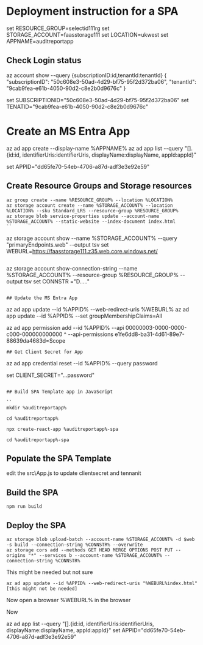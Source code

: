 # Deployment instruction for a SPA

set RESOURCE_GROUP=selectid111rg
set STORAGE_ACCOUNT=faasstorage111
set LOCATION=ukwest
set APPNAME=auditreportapp

## Check Login status
az account show  --query {subscriptionID:id,tenantId:tenantId}
{
  "subscriptionID": "50c608e3-50ad-4d29-bf75-95f2d372ba06",
  "tenantId": "9cab9fea-e61b-4050-90d2-c8e2b0d9676c"
}

set SUBSCRIPTIONID="50c608e3-50ad-4d29-bf75-95f2d372ba06"
set TENATID="9cab9fea-e61b-4050-90d2-c8e2b0d9676c"


# Create an MS Entra App
az ad app create --display-name %APPNAME% 
az ad app list --query "[].{id:id, identifierUris:identifierUris, displayName:displayName, appId:appId}"

set APPID="dd65fe70-54eb-4706-a87d-adf3e3e92e59"

## Create Resource Groups and Storage resources
```
az group create --name %RESOURCE_GROUP% --location %LOCATION%
az storage account create --name %STORAGE_ACCOUNT% --location %LOCATION% --sku Standard_LRS --resource-group %RESOURCE_GROUP%
az storage blob service-properties update --account-name %STORAGE_ACCOUNT% --static-website --index-document index.html
``
```
az storage account show --name %STORAGE_ACCOUNT% --query "primaryEndpoints.web" --output tsv
set WEBURL=https://faasstorage111.z35.web.core.windows.net/
```
```
az storage account show-connection-string --name %STORAGE_ACCOUNT% --resource-group %RESOURCE_GROUP% --output tsv 
set CONNSTR ="D....."
```

## Update the MS Entra App 

```
az ad app update --id %APPID% --web-redirect-uris %WEBURL%
az ad app update --id %APPID% --set groupMembershipClaims=All

az ad app permission add --id %APPID% --api 00000003-0000-0000-c000-000000000000 ^
 --api-permissions e1fe6dd8-ba31-4d61-89e7-88639da4683d=Scope
```
## Get Client Secret for App
```
az ad app credential reset --id %APPID% --query password

set CLIENT_SECRET="...password"
```

## Build SPA Template app in JavaScript

``
mkdir %auditreportapp%

cd %auditreportapp%

npx create-react-app %auditreportapp%-spa

cd %auditreportapp%-spa
```

## Populate the SPA Template

edit the src\App.js to update clientsecret and tennanit


## Build the SPA

```
npm run build
```

## Deploy the SPA

```
az storage blob upload-batch --account-name %STORAGE_ACCOUNT% -d $web -s build --connection-string %CONNSTR% --overwrite
az storage cors add --methods GET HEAD MERGE OPTIONS POST PUT --origins "*" --services b --account-name %STORAGE_ACCOUNT% --connection-string %CONNSTR%
```

This might be needed but not sure
```
az ad app update --id %APPID% --web-redirect-uris "%WEBURL%index.html" [this might not be needed]
```

Now open a browser %WEBURL% in the browser

Now




az ad app list --query "[].{id:id, identifierUris:identifierUris, displayName:displayName, appId:appId}"
set APPID="dd65fe70-54eb-4706-a87d-adf3e3e92e59"
